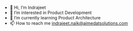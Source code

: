- 👋 Hi, I’m Indrajeet
- 👀 I’m interested in Product Development
- 🌱 I’m currently learning Product Architecture
- 📫 How to reach me indrajeet.naik@aimedatsolutions.com

<!---
indrajeet-aat/indrajeet-aat is a ✨ special ✨ repository because its `README.md` (this file) appears on your GitHub profile.
You can click the Preview link to take a look at your changes.
--->

